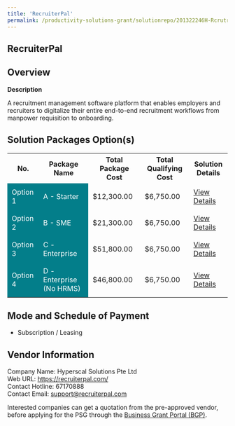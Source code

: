 ```yaml
---
title: 'RecruiterPal'
permalink: /productivity-solutions-grant/solutionrepo/201322246H-RcrutrPl-G
---
```


## RecruiterPal

## Overview

**Description**

A recruitment management software platform that enables employers and recruiters to digitalize their entire end-to-end recruitment workflows from manpower requisition to onboarding.

## Solution Packages Option(s)

<table>
<tr>
<th><b>No.</b></th>
<th><b>Package Name</b></th>
<th><b>Total Package Cost</b></th>
<th><b>Total Qualifying Cost</b></th>
<th><b>Solution Details</b></th>
</tr>
<tr>
<td style='padding: 10px; background-color: #037E8A; color: #FFFFFF;'>Option 1</td>
<td style='padding: 10px; background-color: #037E8A; color: #FFFFFF;'>A - Starter</td>
<td style='padding: 10px;'>$12,300.00</td>
<td style='padding: 10px;'>$6,750.00</td>
<td style='padding: 10px;'><a href='/images/psg/Hyperscal_RecruiterPal_29022024_Desensitised_Annex3_Part1.pdf' target='_blank'>View Details</a></td>
</tr>
<tr>
<td style='padding: 10px; background-color: #037E8A; color: #FFFFFF;'>Option 2</td>
<td style='padding: 10px; background-color: #037E8A; color: #FFFFFF;'>B - SME</td>
<td style='padding: 10px;'>$21,300.00</td>
<td style='padding: 10px;'>$6,750.00</td>
<td style='padding: 10px;'><a href='/images/psg/Hyperscal_RecruiterPal_29022024_Desensitised_Annex3_Part2.pdf' target='_blank'>View Details</a></td>
</tr>
<tr>
<td style='padding: 10px; background-color: #037E8A; color: #FFFFFF;'>Option 3</td>
<td style='padding: 10px; background-color: #037E8A; color: #FFFFFF;'>C - Enterprise</td>
<td style='padding: 10px;'>$51,800.00</td>
<td style='padding: 10px;'>$6,750.00</td>
<td style='padding: 10px;'><a href='/images/psg/Hyperscal_RecruiterPal_29022024_Desensitised_Annex3_Part3.pdf' target='_blank'>View Details</a></td>
</tr>
<tr>
<td style='padding: 10px; background-color: #037E8A; color: #FFFFFF;'>Option 4</td>
<td style='padding: 10px; background-color: #037E8A; color: #FFFFFF;'>D - Enterprise (No HRMS)</td>
<td style='padding: 10px;'>$46,800.00</td>
<td style='padding: 10px;'>$6,750.00</td>
<td style='padding: 10px;'><a href='/images/psg/Hyperscal_RecruiterPal_29022024_Desensitised_Annex3_Part4.pdf' target='_blank'>View Details</a></td>
</tr>
</table>

## Mode and Schedule of Payment

 - Subscription / Leasing

## Vendor Information

 Company Name: Hyperscal Solutions Pte Ltd<br>Web URL: https://recruiterpal.com/ <br>Contact Hotline: 67170888 <br>Contact Email: support@recruiterpal.com <br>

Interested companies can get a quotation from the pre-approved vendor, before applying for the PSG through the <a href='https://www.businessgrants.gov.sg/' target='_blank' rel='noopener'>Business Grant Portal (BGP)</a>.

<script src="/jquery/resize-tables.js"></script>
